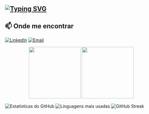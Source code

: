 ## [![Typing SVG](https://readme-typing-svg.herokuapp.com?color=36BCF7&lines=Olá,+sou+o+Tiago!+👋;Estudante+de+Engenharia+Informática+e+Computação;Tenho+22+anos,+sou+natural+de+Barcelos)](https://git.io/typing-svg)

## 📫 Onde me encontrar

[![LinkedIn](https://img.shields.io/badge/-LinkedIn-blue?logo=linkedin&style=flat-square)](https://www.linkedin.com/in/tiagoalexoliveira/)
[![Email](https://img.shields.io/badge/-Email-red?logo=gmail&style=flat-square)](mailto:tiagoalexneiva@gmail.com)


<div align="center">
  <img height="170em" src="https://github-readme-stats.vercel.app/api?username=tiagoleic02&show_icons=true&theme=tokyonight&include_all_commits=true&count_private=true"/>
    <img height="170em" src="https://github-readme-stats.vercel.app/api/top-langs/?username=tiagoleic02&layout=compact&theme=tokyonight"/>
  <img height="1" src="https://komarev.com/ghpvc/?username=tiagoleic02&color=blue"/>
</div>

![Estatísticas do GitHub](https://github-readme-stats.vercel.app/api?username=tiagoleic02&show_icons=true&theme=moltack)
![Linguagens mais usadas](https://github-readme-stats.vercel.app/api/top-langs/?username=tiagoleic02&layout=compact&theme=moltack)
![GitHub Streak](https://streak-stats.demolab.com?user=tiagoleic02&theme=moltack)



<!--
**tiagoleic02/tiagoleic02** is a ✨ _special_ ✨ repository because its `README.md` (this file) appears on your GitHub profile.

Here are some ideas to get you started:

- 🔭 I’m currently working on ...
- 🌱 I’m currently learning ...
- 👯 I’m looking to collaborate on ...
- 🤔 I’m looking for help with ...
- 💬 Ask me about ...
- 📫 How to reach me: ...
- 😄 Pronouns: ...
- ⚡ Fun fact: ...
-->

